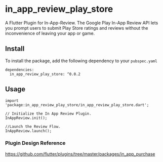 # in_app_review_play_store

A Flutter Plugin for In-App-Review. The Google Play In-App Review API lets you prompt users to submit Play Store ratings and reviews without the inconvenience of leaving your app or game.

## Install
To install the package, add the following dependency to your `pubspec.yaml`
```
dependencies:
  in_app_review_play_store: ^0.0.2
```

## Usage

```
import 'package:in_app_review_play_store/in_app_review_play_store.dart';

// Initialize the In App Review Plugin.
InAppReview.init();

//Launch the Review Flow.
InAppReview.launch();
```

### Plugin Design Reference
https://github.com/flutter/plugins/tree/master/packages/in_app_purchase